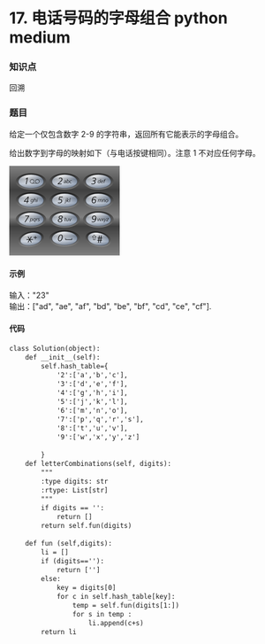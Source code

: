 # 17. 电话号码的字母组合 python medium

### 知识点

回溯

### 题目

给定一个仅包含数字 2-9 的字符串，返回所有它能表示的字母组合。

给出数字到字母的映射如下（与电话按键相同）。注意 1 不对应任何字母。

![avatar](https://github.com/eastCityZheng/LeetCode-daily-practice/blob/master/imgs/NO17.png)

#### 示例 

输入："23"  
输出：["ad", "ae", "af", "bd", "be", "bf", "cd", "ce", "cf"].

#### 代码
```
class Solution(object):
    def __init__(self):
        self.hash_table={
            '2':['a','b','c'],
            '3':['d','e','f'],
            '4':['g','h','i'],
            '5':['j','k','l'],
            '6':['m','n','o'],
            '7':['p','q','r','s'],
            '8':['t','u','v'],
            '9':['w','x','y','z']
            
        }
    def letterCombinations(self, digits):
        """
        :type digits: str
        :rtype: List[str]
        """
        if digits == '':
            return []
        return self.fun(digits)
        
    def fun (self,digits):
        li = []
        if (digits==''):
            return ['']
        else:
            key = digits[0]
            for c in self.hash_table[key]:
                temp = self.fun(digits[1:])
                for s in temp :
                    li.append(c+s)
        return li
```

